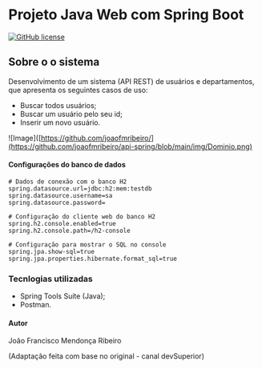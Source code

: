 # Projeto Java Web com Spring Boot
[![GitHub license](https://img.shields.io/github/license/joaofmribeiro/api-spring)](https://github.com/joaofmribeiro/api-spring/blob/main/LICENCE.md)


## Sobre o o sistema
Desenvolvimento de um sistema (API REST) de usuários e departamentos, que apresenta os seguintes casos de uso:

- Buscar todos usuários;
- Buscar um usuário pelo seu id;
- Inserir um novo usuário.

![Image]([https://github.com/joaofmribeiro/](https://github.com/joaofmribeiro/api-spring/blob/main/img/Dominio.png)


#### Configurações do banco de dados

```
# Dados de conexão com o banco H2
spring.datasource.url=jdbc:h2:mem:testdb
spring.datasource.username=sa
spring.datasource.password=

# Configuração do cliente web do banco H2
spring.h2.console.enabled=true
spring.h2.console.path=/h2-console

# Configuração para mostrar o SQL no console
spring.jpa.show-sql=true
spring.jpa.properties.hibernate.format_sql=true
```

### Tecnlogias utilizadas

- Spring Tools Suíte (Java);
- Postman.

#### Autor

João Francisco Mendonça Ribeiro

(Adaptação feita com base no original -  canal devSuperior)

